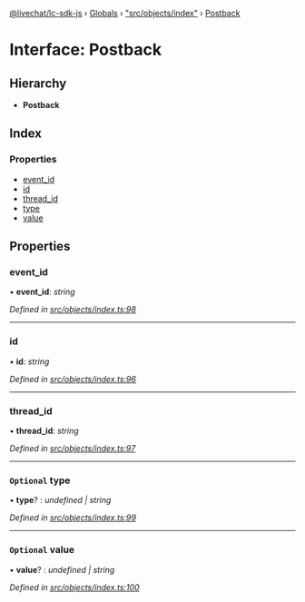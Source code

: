 [@livechat/lc-sdk-js](../README.md) › [Globals](../globals.md) › ["src/objects/index"](../modules/_src_objects_index_.md) › [Postback](_src_objects_index_.postback.md)

# Interface: Postback

## Hierarchy

* **Postback**

## Index

### Properties

* [event_id](_src_objects_index_.postback.md#event_id)
* [id](_src_objects_index_.postback.md#id)
* [thread_id](_src_objects_index_.postback.md#thread_id)
* [type](_src_objects_index_.postback.md#optional-type)
* [value](_src_objects_index_.postback.md#optional-value)

## Properties

###  event_id

• **event_id**: *string*

*Defined in [src/objects/index.ts:98](https://github.com/livechat/lc-sdk-js/blob/ac28f06/src/objects/index.ts#L98)*

___

###  id

• **id**: *string*

*Defined in [src/objects/index.ts:96](https://github.com/livechat/lc-sdk-js/blob/ac28f06/src/objects/index.ts#L96)*

___

###  thread_id

• **thread_id**: *string*

*Defined in [src/objects/index.ts:97](https://github.com/livechat/lc-sdk-js/blob/ac28f06/src/objects/index.ts#L97)*

___

### `Optional` type

• **type**? : *undefined | string*

*Defined in [src/objects/index.ts:99](https://github.com/livechat/lc-sdk-js/blob/ac28f06/src/objects/index.ts#L99)*

___

### `Optional` value

• **value**? : *undefined | string*

*Defined in [src/objects/index.ts:100](https://github.com/livechat/lc-sdk-js/blob/ac28f06/src/objects/index.ts#L100)*
